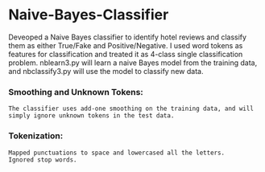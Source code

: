 # Naive-Bayes-Classifier

Deveoped a Naive Bayes classifier to identify hotel reviews and classify them as either True/Fake and Positive/Negative.
I used word tokens as features for classification and treated it as 4-class single classification problem.
nblearn3.py will learn a naive Bayes model from the training data, and nbclassify3.py will use the model to classify new data.

### Smoothing and Unknown Tokens: 
```
The classifier uses add-one smoothing on the training data, and will simply ignore unknown tokens in the test data.

```

### Tokenization: 

```
Mapped punctuations to space and lowercased all the letters.
Ignored stop words.
```
